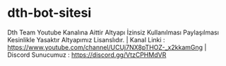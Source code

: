 # dth-bot-sitesi
Dth Team Youtube Kanalına Aittir Altyapı İzinsiz Kullanılması Paylaşılması Kesinlikle Yasaktır Altyapımız Lisanslıdır. | Kanal Linki : https://www.youtube.com/channel/UCUj7NX8pTHOZ-_x2kkamGng | Discord Sunucumuz : https://discord.gg/VtzCPHMdVR
